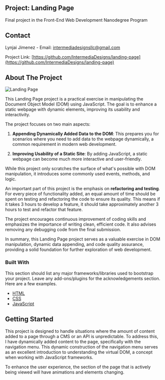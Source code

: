 ## Project: Landing Page

Final project in the Front-End Web Development Nanodegree Program

## Contact

Lynjai Jimenez -
Email: intermediadesignsllc@gmail.com

Project Link: [https://github.com/IntermediaDesigns/landing-page](https://github.com/IntermediaDesigns/landing-page)

## About The Project

![Landing Page](https://i.ibb.co/ph1HxJQ/Screenshot-2024-06-30-000816.png)

This Landing Page project is a practical exercise in manipulating the Document Object Model (DOM) using JavaScript. The goal is to enhance a static webpage with dynamic elements, improving its usability and interactivity.

The project focuses on two main aspects:

1. **Appending Dynamically Added Data to the DOM**: This prepares you for scenarios where you need to add data to the webpage dynamically, a common requirement in modern web development.

2. **Improving Usability of a Static Site**: By adding JavaScript, a static webpage can become much more interactive and user-friendly.

While this project only scratches the surface of what's possible with DOM manipulation, it introduces some commonly used events, methods, and logic.

An important part of this project is the emphasis on **refactoring and testing**. For every piece of functionality added, an equal amount of time should be spent on testing and refactoring the code to ensure its quality. This means if it takes 3 hours to develop a feature, it should take approximately another 3 hours to test and refactor that feature.

The project encourages continuous improvement of coding skills and emphasizes the importance of writing clean, efficient code. It also advises removing any debugging code from the final submission.

In summary, this Landing Page project serves as a valuable exercise in DOM manipulation, dynamic data appending, and code quality assurance, providing a solid foundation for further exploration of web development.

 ### Built With

This section should list any major frameworks/libraries used to bootstrap your project. Leave any add-ons/plugins for the acknowledgements section. Here are a few examples.

- [HTML](https://www.w3schools.com/html/)
- [CSS](https://www.w3schools.com/css/)
- [JavaScript](https://www.w3schools.com/js/)

 ## Getting Started

This project is designed to handle situations where the amount of content added to a page through a CMS or an API is unpredictable. To address this, I have dynamically added content to the page, specifically with the navigation menu. This dynamic construction of the navigation menu serves as an excellent introduction to understanding the virtual DOM, a concept when working with JavaScript frameworks.

To enhance the user experience, the section of the page that is actively being viewed will have animations and elements changing.
